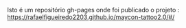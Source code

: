 Isto é um repositório gh-pages onde foi publicado o projeto : https://rafaelfigueiredo2203.github.io/maycon-tattoo2.0/#/
